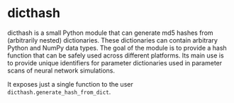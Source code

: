 dicthash
========

dicthash is a small Python module that can generate md5 hashes from (arbitrarily nested) dictionaries. These dictionaries can contain arbitrary Python and NumPy data types. The goal of the module is to provide a hash function that can be safely used across different platforms. Its main use is to provide unique identifiers for parameter dictionaries used in parameter scans of neural network simulations.

It exposes just a single function to the user `dicthash.generate_hash_from_dict`.